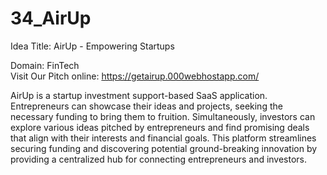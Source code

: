 # 34_AirUp
Idea Title: AirUp - Empowering Startups  

Domain: FinTech  
Visit Our Pitch online: https://getairup.000webhostapp.com/   

AirUp is a startup investment support-based SaaS application. Entrepreneurs can showcase their ideas and projects, seeking the necessary funding to bring them to fruition. Simultaneously, investors can explore various ideas pitched by entrepreneurs and find promising deals that align with their interests and financial goals. This platform streamlines securing funding and discovering potential ground-breaking innovation by providing a centralized hub for connecting entrepreneurs and investors.  
